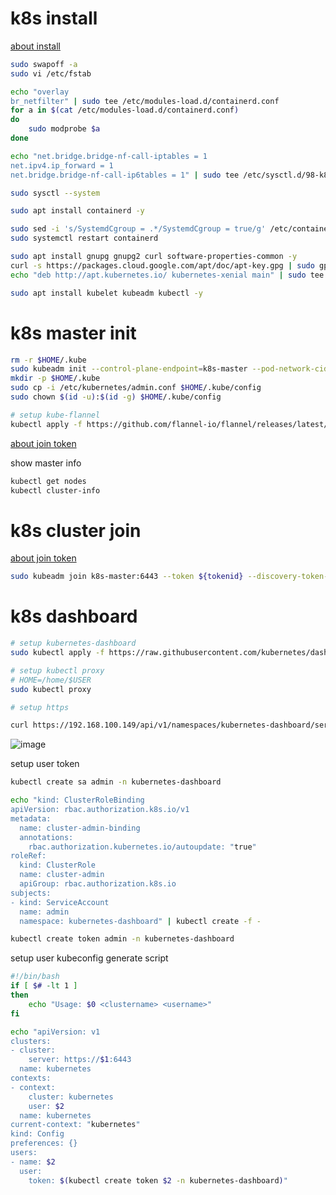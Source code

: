 # k8s install

[about install](https://www.linuxtechi.com/install-kubernetes-cluster-on-debian/)

``` bash
sudo swapoff -a
sudo vi /etc/fstab

echo "overlay
br_netfilter" | sudo tee /etc/modules-load.d/containerd.conf
for a in $(cat /etc/modules-load.d/containerd.conf)
do
    sudo modprobe $a
done

echo "net.bridge.bridge-nf-call-iptables = 1
net.ipv4.ip_forward = 1
net.bridge.bridge-nf-call-ip6tables = 1" | sudo tee /etc/sysctl.d/98-k8s.conf

sudo sysctl --system

sudo apt install containerd -y

sudo sed -i 's/SystemdCgroup = .*/SystemdCgroup = true/g' /etc/containerd/config.toml
sudo systemctl restart containerd

sudo apt install gnupg gnupg2 curl software-properties-common -y
curl -s https://packages.cloud.google.com/apt/doc/apt-key.gpg | sudo gpg --dearmour -o /etc/apt/trusted.gpg.d/cgoogle.gpg
echo "deb http://apt.kubernetes.io/ kubernetes-xenial main" | sudo tee /etc/apt/sources.list.d/k8s.list

sudo apt install kubelet kubeadm kubectl -y
```

# k8s master init

``` bash
rm -r $HOME/.kube
sudo kubeadm init --control-plane-endpoint=k8s-master --pod-network-cidr=10.244.0.0/16
mkdir -p $HOME/.kube
sudo cp -i /etc/kubernetes/admin.conf $HOME/.kube/config
sudo chown $(id -u):$(id -g) $HOME/.kube/config

# setup kube-flannel
kubectl apply -f https://github.com/flannel-io/flannel/releases/latest/download/kube-flannel.yml  
```
[about join token](https://sleeplessbeastie.eu/2020/10/02/how-to-display-command-to-join-kubernetes-cluster/)

show master info
``` bash
kubectl get nodes
kubectl cluster-info
```

# k8s cluster join
[about join token](https://sleeplessbeastie.eu/2020/10/02/how-to-display-command-to-join-kubernetes-cluster/)
``` bash
sudo kubeadm join k8s-master:6443 --token ${tokenid} --discovery-token-ca-cert-hash ${tokenhash}
```

# k8s dashboard
``` bash
# setup kubernetes-dashboard
sudo kubectl apply -f https://raw.githubusercontent.com/kubernetes/dashboard/v2.7.0/aio/deploy/recommended.yaml

# setup kubectl proxy
# HOME=/home/$USER
sudo kubectl proxy

# setup https

curl https://192.168.100.149/api/v1/namespaces/kubernetes-dashboard/services/https:kubernetes-dashboard:/proxy/#/login
```
![image](https://github.com/Jimmy01240397/IT_System_Admin_Note/assets/57281249/9ea16896-7860-46ed-b361-d828a067929f)

setup user token
``` bash
kubectl create sa admin -n kubernetes-dashboard

echo "kind: ClusterRoleBinding
apiVersion: rbac.authorization.k8s.io/v1
metadata:
  name: cluster-admin-binding
  annotations:
    rbac.authorization.kubernetes.io/autoupdate: "true"
roleRef:
  kind: ClusterRole
  name: cluster-admin
  apiGroup: rbac.authorization.k8s.io
subjects:
- kind: ServiceAccount
  name: admin
  namespace: kubernetes-dashboard" | kubectl create -f -

kubectl create token admin -n kubernetes-dashboard
```

setup user kubeconfig
generate script
``` bash
#!/bin/bash
if [ $# -lt 1 ]
then
    echo "Usage: $0 <clustername> <username>"
fi

echo "apiVersion: v1
clusters:
- cluster:
    server: https://$1:6443
  name: kubernetes
contexts:
- context:
    cluster: kubernetes
    user: $2
  name: kubernetes
current-context: "kubernetes"
kind: Config
preferences: {}
users:
- name: $2
  user:
    token: $(kubectl create token $2 -n kubernetes-dashboard)"
```
